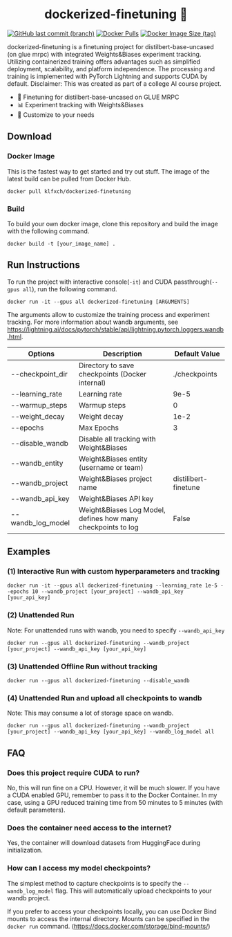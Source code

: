 <h1 align="center">
  <br>
  dockerized-finetuning 🐳
  <br>
</h1>

[![GitHub last commit (branch)](https://img.shields.io/github/last-commit/klfx/dockerized-finetuning/main)](https://github.com/klfx/dockerized-finetuning/commits/main)
[![Docker Pulls](https://img.shields.io/docker/pulls/klfxch/dockerized-finetuning)](https://hub.docker.com/r/klfxch/dockerized-finetuning)
[![Docker Image Size (tag)](https://img.shields.io/docker/image-size/klfxch/dockerized-finetuning/latest)](https://hub.docker.com/r/klfxch/dockerized-finetuning)

dockerized-finetuning is a finetuning project for distilbert-base-uncased (on glue mrpc) with integrated Weights&Biases experiment tracking. Utilizing containerized training offers advantages such as simplified deployment, scalability, and platform independence. The processing and training is implemented with PyTorch Lightning and supports CUDA by default. Disclaimer: This was created as part of a college AI course project. 

* 👾 Finetuning for distilbert-base-uncased on GLUE MRPC
* 📊 Experiment tracking with Weights&Biases
* 🔧 Customize to your needs 


## Download

### Docker Image
This is the fastest way to get started and try out stuff. The image of the latest build can be pulled from Docker Hub.

```docker pull klfxch/dockerized-finetuning```

### Build
To build your own docker image, clone this repository and build the image with the following command. 

```docker build -t [your_image_name] .```

## Run Instructions

To run the project with interactive console(`-it`) and CUDA passthrough(`--gpus all`), run the following command.

```docker run -it --gpus all dockerized-finetuning [ARGUMENTS]```

The arguments allow to customize the training process and experiment tracking. For more information about wandb arguments, see <a>https://lightning.ai/docs/pytorch/stable/api/lightning.pytorch.loggers.wandb.html</a>.

| Options          | Description                             | Default Value                           |
|------------------|-----------------------------------------|-----------------------------------------|
| --checkpoint_dir | Directory to save checkpoints (Docker internal)| ./checkpoints                    |
| --learning_rate  | Learning rate                           | 9e-5                                    |
| --warmup_steps   | Warmup steps                            | 0                                       |
| --weight_decay   | Weight decay                            | 1e-2                                    |
| --epochs         | Max Epochs                              | 3                                       |
| --disable_wandb  | Disable all tracking with Weight&Biases |                                         |
| --wandb_entity   | Weight&Biases entity (username or team) |                                         |
| --wandb_project  | Weight&Biases project name              | distilibert-finetune                    |
| --wandb_api_key  | Weight&Biases API key                   |                                         |
| --wandb_log_model| Weight&Biases Log Model, defines how many checkpoints to log | False              |



## Examples

### (1) Interactive Run with custom hyperparameters and tracking

```docker run -it --gpus all dockerized-finetuning --learning_rate 1e-5 --epochs 10 --wandb_project [your_project] --wandb_api_key [your_api_key]```

### (2) Unattended Run
Note: For unattended runs with wandb, you need to specify `--wandb_api_key`

```docker run --gpus all dockerized-finetuning --wandb_project [your_project] --wandb_api_key [your_api_key]```

### (3) Unattended Offline Run without tracking

```docker run --gpus all dockerized-finetuning --disable_wandb```

### (4) Unattended Run and upload all checkpoints to wandb
Note: This may consume a lot of storage space on wandb.

```docker run --gpus all dockerized-finetuning --wandb_project [your_project] --wandb_api_key [your_api_key] --wandb_log_model all```

## FAQ


### Does this project require CUDA to run?

No, this will run fine on a CPU. However, it will be much slower. If you have a CUDA enabled GPU, remember to pass it to the Docker Container. In my case, using a GPU reduced training time from 50 minutes to 5 minutes (with default parameters).

### Does the container need access to the internet?

Yes, the container will download datasets from HuggingFace during initialization. 

### How can I access my model checkpoints?

The simplest method to capture checkpoints is to specify the `--wandb_log_model` flag. This will automatically upload checkpoints to your wandb project.

If you prefer to access your checkpoints locally, you can use Docker Bind mounts to access the internal directory. Mounts can be specified in the `docker run` command. (<a>https://docs.docker.com/storage/bind-mounts/</a>)

